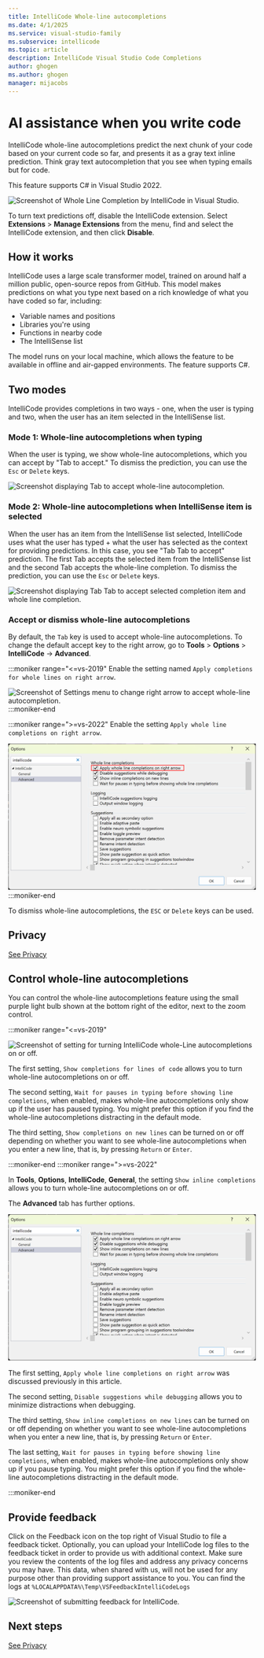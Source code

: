 ```yaml
---
title: IntelliCode Whole-line autocompletions 
ms.date: 4/1/2025
ms.service: visual-studio-family
ms.subservice: intellicode
ms.topic: article
description: IntelliCode Visual Studio Code Completions
author: ghogen
ms.author: ghogen
manager: mijacobs
---
```


# AI assistance when you write code

IntelliCode whole-line autocompletions predict the next chunk of your code based on your current code so far, and presents it as a gray text inline prediction. Think gray text autocompletion that you see when typing emails but for code.

This feature supports C# in Visual Studio 2022.

![Screenshot of Whole Line Completion by IntelliCode in Visual Studio.](media/intellicode/intellicode-visual-studio-whole-line-completions-small.png)

To turn text predictions off, disable the IntelliCode extension. Select **Extensions** > **Manage Extensions** from the menu, find and select the IntelliCode extension, and then click **Disable**.

## How it works

IntelliCode uses a large scale transformer model, trained on around half a million public, open-source repos from GitHub. This model makes predictions on what you type next based on a rich knowledge of what you have coded so far, including:
- Variable names and positions
- Libraries you're using
- Functions in nearby code
- The IntelliSense list

The model runs on your local machine, which allows the feature to be available in offline and air-gapped environments. The feature supports C#.  

## Two modes

IntelliCode provides completions in two ways - one, when the user is typing and two, when the user has an item selected in the IntelliSense list. 

### Mode 1: Whole-line autocompletions when typing

When the user is typing, we show whole-line autocompletions, which you can accept by "Tab to accept." To dismiss the prediction, you can use the `Esc` or `Delete` keys.

![Screenshot displaying Tab to accept whole-line autocompletion.](media/intellicode/intellicode-visual-studio-whole-line-completions-small.png)

### Mode 2: Whole-line autocompletions when IntelliSense item is selected

When the user has an item from the IntelliSense list selected, IntelliCode uses what the user has typed + what the user has selected as the context for providing predictions. In this case, you see "Tab Tab to accept" prediction. The first Tab accepts the selected item from the IntelliSense list and the second Tab accepts the whole-line completion. To dismiss the prediction, you can use the `Esc` or `Delete` keys. 

![Screenshot displaying Tab Tab to accept selected completion item and whole line completion.](media/intellicode/intellicode-visual-studio-whole-line-completions-tab-tab-small.png)

### Accept or dismiss whole-line autocompletions

By default, the `Tab` key is used to accept whole-line autocompletions. To change the default accept key to the right arrow, go to **Tools** > **Options** > **IntelliCode** -> **Advanced**.

:::moniker range="<=vs-2019"
Enable the setting named `Apply completions for whole lines on right arrow`.

![Screenshot of Settings menu to change right arrow to accept whole-line autocompletion.](media/intellicode/intellicode-visual-studio-whole-line-completions-right-arrow.png)
:::moniker-end

:::moniker range=">=vs-2022"
Enable the setting `Apply whole line completions on right arrow`.

![Screenshot of Settings menu to change right arrow to accept whole-line autocompletion.](media/vs-2022/intellicode-tools-options-right-arrow.png)
:::moniker-end

To dismiss whole-line autocompletions, the `ESC` or `Delete` keys can be used. 

## Privacy 

[See Privacy](intellicode-privacy.md#intellicode-whole-line-completions)

## Control whole-line autocompletions

You can control the whole-line autocompletions feature using the small purple light bulb shown at the bottom right of the editor, next to the zoom control. 

:::moniker range="<=vs-2019"

![Screenshot of setting for turning IntelliCode whole-Line autocompletions on or off.](media/intellicode/intellicode-visual-studio-whole-line-completions-quiet-mode-small.png)

The first setting, `Show completions for lines of code` allows you to turn whole-line autocompletions on or off. 

The second setting, `Wait for pauses in typing before showing line completions`, when enabled, makes whole-line autocompletions only show up if the user has paused typing. You might prefer this option if you find the whole-line autocompletions distracting in the default mode.

The third setting, `Show completions on new lines` can be turned on or off depending on whether you want to see whole-line autocompletions when you enter a new line, that is, by pressing `Return` or `Enter`. 

:::moniker-end
:::moniker range=">=vs-2022"

In **Tools**, **Options**, **IntelliCode**, **General**, the setting `Show inline completions` allows you to turn whole-line autocompletions on or off.

The **Advanced** tab has further options.

![Screenshot of setting for turning IntelliCode whole Line autocompletions on or off.](media/vs-2022/intellicode-tools-options.png)

The first setting, `Apply whole line completions on right arrow` was discussed previously in this article.

The second setting, `Disable suggestions while debugging` allows you to minimize distractions when debugging.

The third setting, `Show inline completions on new lines` can be turned on or off depending on whether you want to see whole-line autocompletions when you enter a new line, that is, by pressing `Return` or `Enter`. 

The last setting, `Wait for pauses in typing before showing line completions`, when enabled, makes whole-line autocompletions only show up if you pause typing. You might prefer this option if you find the whole-line autocompletions distracting in the default mode.

:::moniker-end

## Provide feedback

Click on the Feedback icon on the top right of Visual Studio to file a feedback ticket. Optionally, you can upload your IntelliCode log files to the feedback ticket in order to provide us with additional context. Make sure you review the contents of the log files and address any privacy concerns you may have. This data, when shared with us, will not be used for any purpose other than providing support assistance to you. You can find the logs at `%LOCALAPPDATA%\Temp\VSFeedbackIntelliCodeLogs`

![Screenshot of submitting feedback for IntelliCode.](media/intellicode/intellicode-visual-studio-whole-line-completions-feedback-small.png)

## Next steps

[See Privacy](intellicode-privacy.md#intellicode-whole-line-completions)
